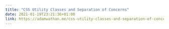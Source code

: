 ```yaml
---
title: "CSS Utility Classes and Separation of Concerns"
date: 2021-01-19T23:21:36+01:00
link: https://adamwathan.me/css-utility-classes-and-separation-of-concerns/
---
```

